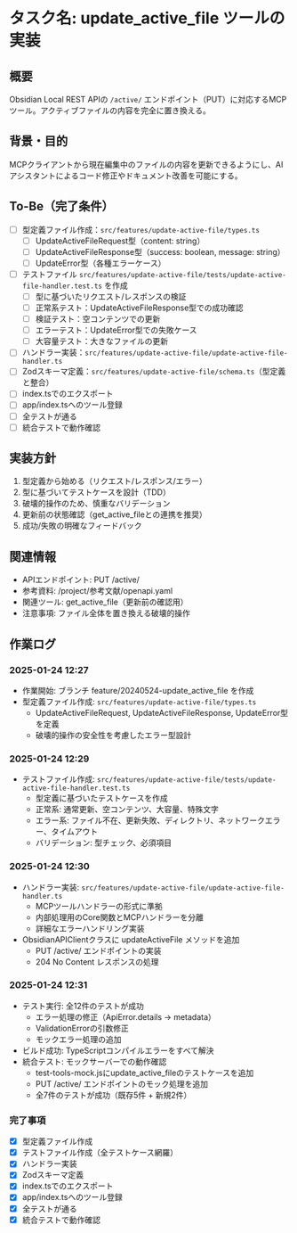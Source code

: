 # タスク名: update_active_file ツールの実装

## 概要
Obsidian Local REST APIの `/active/` エンドポイント（PUT）に対応するMCPツール。アクティブファイルの内容を完全に置き換える。

## 背景・目的
MCPクライアントから現在編集中のファイルの内容を更新できるようにし、AIアシスタントによるコード修正やドキュメント改善を可能にする。

## To-Be（完了条件）
- [ ] 型定義ファイル作成：`src/features/update-active-file/types.ts`
  - [ ] UpdateActiveFileRequest型（content: string）
  - [ ] UpdateActiveFileResponse型（success: boolean, message: string）
  - [ ] UpdateError型（各種エラーケース）
- [ ] テストファイル `src/features/update-active-file/tests/update-active-file-handler.test.ts` を作成
  - [ ] 型に基づいたリクエスト/レスポンスの検証
  - [ ] 正常系テスト：UpdateActiveFileResponse型での成功確認
  - [ ] 検証テスト：空コンテンツでの更新
  - [ ] エラーテスト：UpdateError型での失敗ケース
  - [ ] 大容量テスト：大きなファイルの更新
- [ ] ハンドラー実装：`src/features/update-active-file/update-active-file-handler.ts`
- [ ] Zodスキーマ定義：`src/features/update-active-file/schema.ts`（型定義と整合）
- [ ] index.tsでのエクスポート
- [ ] app/index.tsへのツール登録
- [ ] 全テストが通る
- [ ] 統合テストで動作確認

## 実装方針
1. 型定義から始める（リクエスト/レスポンス/エラー）
2. 型に基づいてテストケースを設計（TDD）
3. 破壊的操作のため、慎重なバリデーション
4. 更新前の状態確認（get_active_fileとの連携を推奨）
5. 成功/失敗の明確なフィードバック

## 関連情報
- APIエンドポイント: PUT /active/
- 参考資料: /project/参考文献/openapi.yaml
- 関連ツール: get_active_file（更新前の確認用）
- 注意事項: ファイル全体を置き換える破壊的操作

## 作業ログ
### 2025-01-24 12:27
- 作業開始: ブランチ feature/20240524-update_active_file を作成
- 型定義ファイル作成: `src/features/update-active-file/types.ts`
  - UpdateActiveFileRequest, UpdateActiveFileResponse, UpdateError型を定義
  - 破壊的操作の安全性を考慮したエラー型設計

### 2025-01-24 12:29
- テストファイル作成: `src/features/update-active-file/tests/update-active-file-handler.test.ts`
  - 型定義に基づいたテストケースを作成
  - 正常系: 通常更新、空コンテンツ、大容量、特殊文字
  - エラー系: ファイル不在、更新失敗、ディレクトリ、ネットワークエラー、タイムアウト
  - バリデーション: 型チェック、必須項目

### 2025-01-24 12:30
- ハンドラー実装: `src/features/update-active-file/update-active-file-handler.ts`
  - MCPツールハンドラーの形式に準拠
  - 内部処理用のCore関数とMCPハンドラーを分離
  - 詳細なエラーハンドリング実装
- ObsidianAPIClientクラスに updateActiveFile メソッドを追加
  - PUT /active/ エンドポイントの実装
  - 204 No Content レスポンスの処理

### 2025-01-24 12:31
- テスト実行: 全12件のテストが成功
  - エラー処理の修正（ApiError.details -> metadata）
  - ValidationErrorの引数修正
  - モックエラー処理の追加
- ビルド成功: TypeScriptコンパイルエラーをすべて解決
- 統合テスト: モックサーバーでの動作確認
  - test-tools-mock.jsにupdate_active_fileのテストケースを追加
  - PUT /active/ エンドポイントのモック処理を追加
  - 全7件のテストが成功（既存5件 + 新規2件）

### 完了事項
- [x] 型定義ファイル作成
- [x] テストファイル作成（全テストケース網羅）
- [x] ハンドラー実装
- [x] Zodスキーマ定義
- [x] index.tsでのエクスポート
- [x] app/index.tsへのツール登録
- [x] 全テストが通る
- [x] 統合テストで動作確認